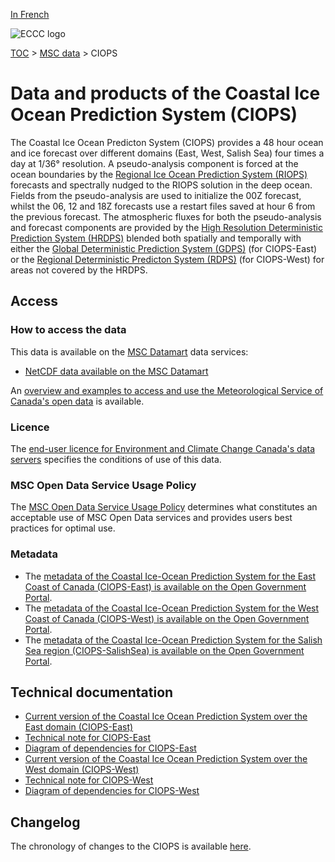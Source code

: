 [In French](readme_ciops_fr.md)

![ECCC logo](../../img_eccc-logo.png)

[TOC](../../readme_en.md) > [MSC data](../readme_en.md) > CIOPS

# Data and products of the Coastal Ice Ocean Prediction System (CIOPS)

The Coastal Ice Ocean Predicton System (CIOPS) provides a 48 hour ocean and ice forecast over different domains (East, West, Salish Sea) four times a day at 1/36° resolution. A pseudo-analysis component is forced at the ocean boundaries by the [Regional Ice Ocean Prediction System (RIOPS)](../nwp_riops/readme_riops_en.md) forecasts and spectrally nudged to the RIOPS solution in the deep ocean. Fields from the pseudo-analysis are used to initialize the 00Z forecast, whilst the 06, 12 and 18Z forecasts use a restart files saved at hour 6 from the previous forecast. The atmospheric fluxes for both the pseudo-analysis and forecast components are provided by the [High Resolution Deterministic Prediction System (HRDPS)](../nwp_hrdps/readme_hrdps_en.md) blended both spatially and temporally with either the [Global Deterministic Prediction System (GDPS)](../nwp_gdps/readme_gdps_en.md) (for CIOPS-East) or the [Regional Deterministic Predicton System (RDPS)](../nwp_rdps/readme_rdps_en.md) (for CIOPS-West) for areas not covered by the HRDPS.

## Access

### How to access the data 

This data is available on the [MSC Datamart](../../msc-datamart/readme_en.md) data services:

* [NetCDF data available on the MSC Datamart](readme_ciops-datamart_en.md)  

An [overview and examples to access and use the Meteorological Service of Canada's open data](../../usage/readme_en.md) is available.

### Licence

The [end-user licence for Environment and Climate Change Canada's data servers](../../licence/readme_en.md) specifies the conditions of use of this data.

### MSC Open Data Service Usage Policy

The [MSC Open Data Service Usage Policy](../../usage-policy/readme_en.md) determines what constitutes an acceptable use of MSC Open Data services and provides users best practices for optimal use.

### Metadata

* The [metadata of the Coastal Ice-Ocean Prediction System for the East Coast of Canada (CIOPS-East) is available on the Open Government Portal](https://open.canada.ca/data/en/dataset/bfe44cce-a9c4-467f-9172-c8800b32e4ec).
* The [metadata of the Coastal Ice-Ocean Prediction System for the West Coast of Canada (CIOPS-West) is available on the Open Government Portal](https://open.canada.ca/data/en/dataset/390abee6-4ba0-4d6e-ae79-25753d1c43f3).
* The [metadata of the Coastal Ice-Ocean Prediction System for the Salish Sea region (CIOPS-SalishSea) is available on the Open Government Portal](https://open.canada.ca/data/en/dataset/cccb0064-5ab3-416a-a4f0-566b54f466f3).

## Technical documentation

* [Current version of the Coastal Ice Ocean Prediction System over the East domain (CIOPS-East)](https://collaboration.cmc.ec.gc.ca/cmc/CMOI/product_guide/docs/tech_specifications/tech_specifications_CIOPS-EAST_e.pdf)
* [Technical note for CIOPS-East](https://collaboration.cmc.ec.gc.ca/cmc/CMOI/product_guide/docs/tech_notes/technote_ciops-east_e.pdf)
* [Diagram of dependencies for CIOPS-East](https://collaboration.cmc.ec.gc.ca/cmc/cmos/public_doc/msc-data/nwep-dependency-diagrams/system_CIOPS-E_en.svg)
* [Current version of the Coastal Ice Ocean Prediction System over the West domain (CIOPS-West)](https://collaboration.cmc.ec.gc.ca/cmc/CMOI/product_guide/docs/tech_specifications/tech_specifications_CIOPS-WEST_e.pdf)
* [Technical note for CIOPS-West](https://collaboration.cmc.ec.gc.ca/cmc/CMOI/product_guide/docs/tech_notes/technote_ciops-west_e.pdf)
* [Diagram of dependencies for CIOPS-West](https://collaboration.cmc.ec.gc.ca/cmc/cmos/public_doc/msc-data/nwep-dependency-diagrams/system_CIOPS-W_en.svg)


## Changelog 

The chronology of changes to the CIOPS is available [here](changelog_ciops_en.md).

